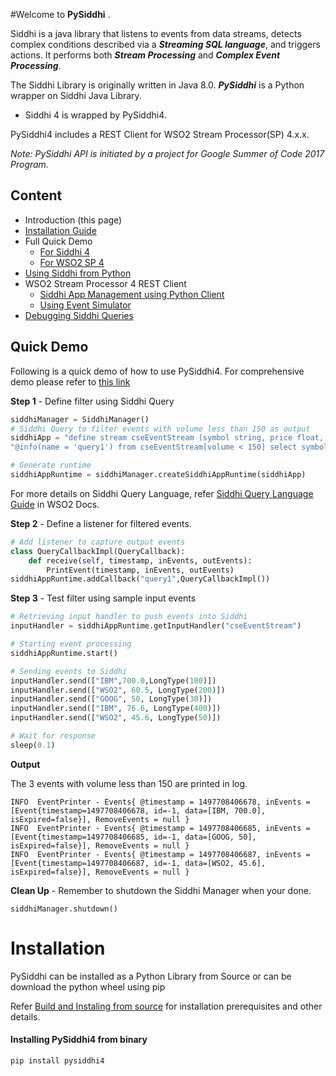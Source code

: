 #Welcome to **PySiddhi** .

Siddhi is a java library that listens to events from data streams, detects complex conditions described via a ***Streaming SQL language***, and triggers actions. It performs both ***Stream Processing*** and ***Complex Event Processing***.


The Siddhi Library is originally written in Java 8.0. ***PySiddhi*** is a Python wrapper on Siddhi Java Library.

- Siddhi 4 is wrapped by PySiddhi4.

PySiddhi4 includes a REST Client for WSO2 Stream Processor(SP) 4.x.x.

*Note: PySiddhi API is initiated by a project for Google Summer of Code 2017 Program.*

Content
---
* Introduction (this page)
* [Installation Guide](Installation-Guide.md)
* Full Quick Demo
    * [For Siddhi 4](Quick-Demo-(PySiddhi4).md)
    * [For WSO2 SP 4](Quick-Demo-(DAS-4.0))
* [Using Siddhi from Python](Using-Siddhi-from-Python)
* WSO2 Stream Processor 4 REST Client
    * [Siddhi App Management using Python Client](Siddhi-App-Management-of-WSO2-DAS-4.0)
    * [Using Event Simulator](Event-Simulator-WSO2-DAS-4.0)
* [Debugging Siddhi Queries](Debugging-Siddhi-Queries-(Siddhi-4.0)) 

## Quick Demo
Following is a quick demo of how to use PySiddhi4. For comprehensive demo please refer to [this link](Quick-Demo-(PySiddhi4).md)

**Step 1** - Define filter using Siddhi Query

```python
siddhiManager = SiddhiManager()
# Siddhi Query to filter events with volume less than 150 as output
siddhiApp = "define stream cseEventStream (symbol string, price float, volume long); " + \
"@info(name = 'query1') from cseEventStream[volume < 150] select symbol,price insert into outputStream;"

# Generate runtime
siddhiAppRuntime = siddhiManager.createSiddhiAppRuntime(siddhiApp)
```
For more details on Siddhi Query Language, refer [Siddhi Query Language Guide](https://wso2.github.io/siddhi/) in WSO2 Docs.

**Step 2** - Define a listener for filtered events.
```python
# Add listener to capture output events
class QueryCallbackImpl(QueryCallback):
    def receive(self, timestamp, inEvents, outEvents):
        PrintEvent(timestamp, inEvents, outEvents)
siddhiAppRuntime.addCallback("query1",QueryCallbackImpl())
```
**Step 3** - Test filter using sample input events
```python
# Retrieving input handler to push events into Siddhi
inputHandler = siddhiAppRuntime.getInputHandler("cseEventStream")

# Starting event processing
siddhiAppRuntime.start()

# Sending events to Siddhi
inputHandler.send(["IBM",700.0,LongType(100)])
inputHandler.send(["WSO2", 60.5, LongType(200)])
inputHandler.send(["GOOG", 50, LongType(30)])
inputHandler.send(["IBM", 76.6, LongType(400)])
inputHandler.send(["WSO2", 45.6, LongType(50)])

# Wait for response
sleep(0.1)
```
**Output**

The 3 events with volume less than 150 are printed in log.
```log
INFO  EventPrinter - Events{ @timestamp = 1497708406678, inEvents = [Event{timestamp=1497708406678, id=-1, data=[IBM, 700.0], isExpired=false}], RemoveEvents = null }
INFO  EventPrinter - Events{ @timestamp = 1497708406685, inEvents = [Event{timestamp=1497708406685, id=-1, data=[GOOG, 50], isExpired=false}], RemoveEvents = null }
INFO  EventPrinter - Events{ @timestamp = 1497708406687, inEvents = [Event{timestamp=1497708406687, id=-1, data=[WSO2, 45.6], isExpired=false}], RemoveEvents = null }
```

**Clean Up** - Remember to shutdown the Siddhi Manager when your done.
```
siddhiManager.shutdown()
```

# Installation
PySiddhi can be installed as a Python Library from Source or can be download the python wheel using pip 

Refer [Build and Instaling from source](Installation-Guide) for installation prerequisites and other details. 
#### Installing PySiddhi4 from binary
```
pip install pysiddhi4
```

